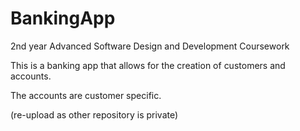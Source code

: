 # BankingApp
2nd year Advanced Software Design and Development Coursework

This is a banking app that allows for the creation of customers and accounts.

The accounts are customer specific.

(re-upload as other repository is private)
